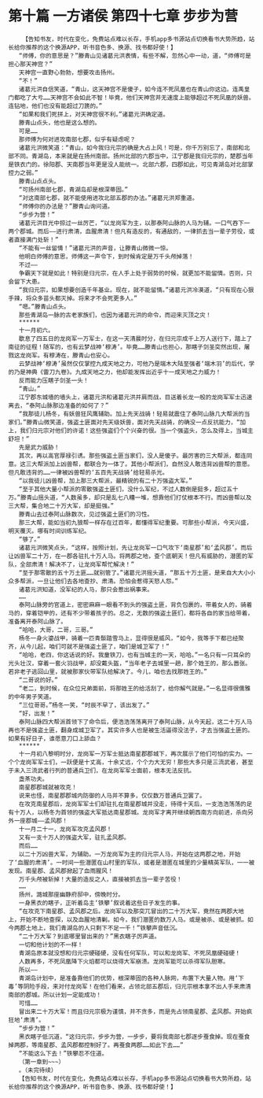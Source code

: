# 第十篇 一方诸侯 第四十七章 步步为营
        【告知书友，时代在变化，免费站点难以长存，手机app多书源站点切换看书大势所趋，站长给你推荐的这个换源APP，听书音色多、换源、找书都好使！】
       “师傅，你的意思是？”滕青山见诸葛元洪表情，有些不解，忽然心中一动，道，“师傅可是担心那天神宫？”
       天神宫一直野心勃勃，想要攻击扬州。
       “不！”
       诸葛元洪自信笑道，“青山，这天神宫不是傻子，如今连不死凤凰也在青山你这边。连禹皇门都吃了大亏……天神宫不会如此不智！毕竟，他们天神宫并无速度上能够超过不死凤凰的妖兽。连钻地，他们也没有能超过刀篪的。”
       “如果和我们死拼上，对天神宫很不利。”诸葛元洪确定道。
       滕青山点头，他也是这么想的。
       可是……
       那师傅为何对进攻南部七郡，似乎有疑虑呢？
       诸葛元洪微笑道：“青山，如今我归元宗的确是大占上风！可是，你千万别忘了，南部和北部不同。青湖岛，本来就是在扬州南部。扬州北部的六郡当中，江宁郡是我归元宗的，楚郡当年是铁衣门的。徐阳郡、天南郡当年更是没人能统一。北部六郡，四郡如此，可见青湖岛对北部掌控力之弱。”
       滕青山点点头。
       “可扬州南部七郡，青湖岛却是根深蒂固。”
       “对这南部七郡，就不能使用进攻北部五郡的办法。”诸葛元洪郑重道。
       “师傅你的办法是？”滕青山询问道。
       “步步为营！”
       诸葛元洪目光中掠过一丝厉芒，“以龙岗军为主，以那泰阿山脉的人马为辅。一口气吞下一两个郡城。而后——进行肃清，血腥肃清！但凡有造反的，有通敌的，一律抓去当一辈子劳役，或者直接满门处斩！”
       “不能有一丝留情！”诸葛元洪的声音，让滕青山微微一惊。
       他明白师傅的意思，师傅这一声令下，到时候肯定是万千头颅掉落！
       不过——
       争霸天下就是如此！特别是归元宗，在人手上处于弱势的时候，就更加不能留情。否则，只会留下大患。
       “我归元宗，如果想要创造千年基业。现在，就不能留情。”诸葛元洪冷漠道，“只有现在心狠手辣，将众多苗头都灭掉。将来才不会死更多人。”
       “嗯。”滕青山点头。
       那些青湖岛一脉的古老家族们，也因为诸葛元洪的命令，而迎来灭顶之灾！
       ******
       十一月初六。
       歇息了四五日的龙岗军一万军士，在这一天清晨时分，在归元宗成千上万人送行下，踏上了南征的征程！随军的，也有云梦战神‘穆涛’。毕竟……滕青山也担心，那瞎子剑圣突然出现，屠戮这龙岗军。有穆涛在，滕青山也安心。
       云梦战神‘穆涛’虽然仅仅掌控九成天地之力，可他乃是端木大陆至强者‘端木羽’的后代，学的乃是神典《雷刀九卷》。九成天地之力，他却能发挥出近乎十一成天地之力威力！
       反而能力压瞎子剑圣一头！
       “青山。”
       江宁郡东城墙的墙头上，诸葛元洪和诸葛元洪并肩而战，目送着长龙一般的龙岗军军士迅速离去，“泰阿山脉那边准备的如何了？”
       “我那徒儿杨冬，有妖兽狂风鹰辅助。加上先天战骑！轻易就震住了泰阿山脉几大帮派的当家们。”滕青山微笑道，强盗土匪面对先天级妖兽，面对先天战骑，的确没一点反抗能力，“加上，我们归元宗对他们的许诺！这些强盗们个个兴奋的很。当一个强盗头，怎么及得上，当城主舒坦！”
       先是武力威胁！
       其次，再以高官厚禄引诱。那些强盗土匪当家们，没人是傻子。最厉害的三大帮派，都连同意。这三大帮派加上凶兽帮，都联合为一体了。其他小帮派们，自然没人敢违背凶兽帮的意愿。但凡敢违背的……一律被凶兽帮的‘五百先天战骑’给轻易杀光。
       “以我徒儿凶兽帮，加上那三大帮派，最精锐的有二十万强盗大军。”
       “至于其他大量小帮派的零散强盗土匪们，没什么军纪，不过人数倒是挺多，超过五十万。”滕青山摇头道，“人数虽多，却只是乱七八糟一堆，想靠他们打仗根本不行。而凶兽帮以及三大帮，集合地二十万大军，却是挺强。”
       滕青山去过泰阿山脉数次，见过强盗土匪们的习性。
       那三大帮，能如当初九狼帮一样存在过百年，都懂得军纪重要。可那些小帮派，今天兴盛，明天覆灭。哪有时间训练军纪。
       “够了。”
       诸葛元洪微笑点头，“这样，按照计划，先让龙岗军一口气攻下‘南星郡’和‘孟风郡’。而后让凶兽军二十万，在一郡各驻扎十万人马。将两郡之地，查个底朝天！但凡有威胁的，潜匿的军队，全部肃清！解决不了，让龙岗军帮忙解决！”
       “至于那零散的五十万土匪……就别管了。”诸葛元洪摇头道，“那五十万土匪，是来自大大小小众多帮派，一旦让他们去各地查抄、肃清。恐怕会惹得天怒人怨。”
       诸葛元洪知道，没军纪的人马，那只会惹出祸事来。
       ……
       泰阿山脉旁的官道上，密密麻麻一眼看不到头的强盗土匪，背负包裹的，带着女人的，骑着马的，穿着铠甲的，还有不少带着孩子的。总之，无数的强盗土匪们，都将各自的家当给带着，准备离开泰阿山脉了。
       “哈哈，大哥，二哥，三哥。”
       杨冬一身火鎏战甲，骑着一匹青鬃踏雪马上，显得很是威风，“如今，我等手下都已经聚齐，从今儿起，咱们可就不是强盗土匪了，咱们是城卫军了！”
       “哈哈，老四，你这话说的好。我童铁刀，也有当城主的一天，哈哈。”一名只有一只耳朵的光头壮汉，穿着一套火羽战甲，却没戴头盔，“当年老子去城里一趟，那个姓王的，那么嚣张。若非老子逃回山里，就被那家伙带军队给解决了。今儿，咱也去找那姓王的。”
       “二哥说的好。”
       “老二，到时候，在众位兄弟面前，将那姓王的给活刮了，给你解气就是。”一名显得很儒雅的中年男子笑道。
       “三位哥哥。”杨冬一笑，“时辰不早了，该出发了。”
       “好，出发！”
       泰阿山脉四大帮派首领下了命令后，便浩浩荡荡离开了泰阿山脉，从今天起，这二十万人马再也不是强盗土匪，翻身成城卫军了。其实许多人也是被生活逼得没法子，才去当强盗土匪的。如果有好日子，谁愿意刀口上舔血？
       ******
       十一月初八黎明时分，龙岗军一万军士抵达南星郡郡城下，再次展示了他们可怕的实力。一个个龙岗军军士们，一跃便是十丈高，十余丈远，个个力大无穷！那些大多只是三流武者，甚至于未入三流武者行列的普通兵卫们，在龙岗军军士面前，根本无法反抗。
       盏茶功夫。
       南星郡郡城就被攻克！
       说来也怪，南星郡郡城内防御的人马并不算多，仅仅数万普通兵卫罢了。
       在攻克南星郡后，龙岗军军士们却驻扎在南星郡城并没走，待得十天后，一支浩浩荡荡的足有十万人，以杨冬为首领的强盗大军抵达南星郡城。龙岗军才离开继续朝西南方向前进，杀向另外一座郡城——孟风郡！
       十一月二十一，龙岗军攻克孟风郡！
       又有一支十万人的强盗大军，驻扎孟风郡。
       而后……
       以二十万凶兽大军，为辅助。一万龙岗军为主的归元宗人马，开始在这两郡之地，开始了‘血腥的肃清’。一时间一些潜匿在山村里的军队，或者是潜匿在城里的少量精英军队，一一被发现。南星郡、孟风郡掀起了血雨腥风！
       万千头颅被斩掉！大量的造反之人，直接被抓去当一辈子苦役！
       ……
       扬州，潞城那座幽静府邸中，傍晚时分。
       一身黑衣的瞎子，正听着岛主‘铁攀’叙说着这些日子发生的事。
       “在攻克下南星郡、孟风郡之后。龙岗军以及那突兀冒出的二十万大军，竟然在两郡大地上，开始不断地查探，以及血腥地清剿。如今，我们潜匿的数万人马。或是被杀、或是被抓。如今两郡土地上，我们青湖岛的人只剩下不足一千！”铁攀声音低沉。
       “二十万大军？到底哪里冒出来的？”黑衣瞎子厉声道。
       一切和他计划的不一样！
       青湖岛原本就没想和归元宗硬碰硬，没有任何军队，可以和龙岗军、不死凤凰硬碰硬！
       人数再多，不死凤凰降下火焰都可以烧得大军崩溃。龙岗军能可以杀得军队胆寒。
       所以——
       青湖岛计划中，是准备靠他们的优势，根深蒂固的各种人脉网，布置下大量人物。用‘下毒’等阴险手段，来对付龙岗军！在他们看来，占领北部五郡后，归元宗根本拿不出人手来肃清南部的郡城。所以计划一定能成功！
       可惜……
       冒出来二十万大军！而且归元宗极为谨慎，并不贪多，而是先占领南星郡、孟风郡。开始疯狂地‘肃清’。
       “步步为营！”
       黑衣瞎子低沉道，“这归元宗，步步为营，一步步，要将我南部七郡逐步蚕食掉。现在蚕食掉两郡，等南星郡、孟风郡都控制好了。再蚕食两郡……如此下去……”
       “不能这么下去！”铁攀忍不住道。
       （第一章到~~~）
       。（未完待续）
       【告知书友，时代在变化，免费站点难以长存，手机app多书源站点切换看书大势所趋，站长给你推荐的这个换源APP，听书音色多、换源、找书都好使！】